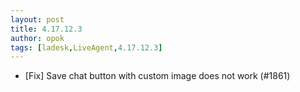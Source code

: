 ```yaml
---
layout: post
title: 4.17.12.3
author: opok
tags: [ladesk,LiveAgent,4.17.12.3]
---
```


- [Fix] Save chat button with custom image does not work (#1861)
